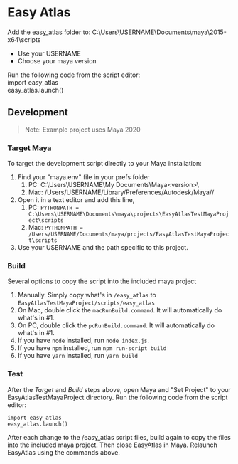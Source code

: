 # Easy Atlas

Add the easy_atlas folder to: C:\Users\USERNAME\Documents\maya\2015-x64\scripts
* Use your USERNAME
* Choose your maya version

Run the following code from the script editor:  
import easy_atlas  
easy_atlas.launch()

## Development
> Note: Example project uses Maya 2020
### Target Maya
To target the development script directly to your Maya installation:

1. Find your "maya.env" file in your prefs folder
    1. PC: C:\Users\USERNAME\My Documents\Maya\<version>\
    2. Mac: /Users/USERNAME/Library/Preferences/Autodesk/Maya/<version>/
2. Open it in a text editor and add this line, 
    1. PC: `PYTHONPATH =  C:\Users\USERNAME\Documents\maya\projects\EasyAtlasTestMayaProject\scripts`
    2. Mac: `PYTHONPATH =  /Users/USERNAME/Documents/maya/projects/EasyAtlasTestMayaProject\scripts`
3. Use your USERNAME and the path specific to this project.
### Build
Several options to copy the script into the included maya project

1. Manually. Simply copy what's in `/easy_atlas` to `EasyAtlasTestMayaProject/scripts/easy_atlas`
2. On Mac, double click the `macRunBuild.command`. It will automatically do what's in #1.
3. On PC, double click the `pcRunBuild.command`. It will automatically do what's in #1.
4. If you have `node` installed, run `node index.js`.
5. If you have `npm` installed, run `npm run-script build`
6. If you have `yarn` installed, run `yarn build`

### Test
After the *Target* and *Build* steps above, open Maya and "Set Project" to your EasyAtlasTestMayaProject directory. Run the following code from the script editor:

`import easy_atlas`  
`easy_atlas.launch()`

After each change to the /easy_atlas script files, build again to copy the files into the included maya project. Then close EasyAtlas in Maya. Relaunch EasyAtlas using the commands above.